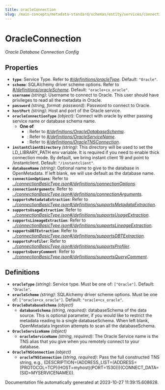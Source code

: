 ```yaml
---
title: oracleConnection
slug: /main-concepts/metadata-standard/schemas/entity/services/connections/database/oracleconnection
---
```


# OracleConnection

*Oracle Database Connection Config*

## Properties

- **`type`**: Service Type. Refer to *[#/definitions/oracleType](#definitions/oracleType)*. Default: `"Oracle"`.
- **`scheme`**: SQLAlchemy driver scheme options. Refer to *[#/definitions/oracleScheme](#definitions/oracleScheme)*. Default: `"oracle+cx_oracle"`.
- **`username`** *(string)*: Username to connect to Oracle. This user should have privileges to read all the metadata in Oracle.
- **`password`** *(string, format: password)*: Password to connect to Oracle.
- **`hostPort`** *(string)*: Host and port of the Oracle service.
- **`oracleConnectionType`** *(object)*: Connect with oracle by either passing service name or database schema name.
  - **One of**
    - : Refer to *[#/definitions/OracleDatabaseSchema](#definitions/OracleDatabaseSchema)*.
    - : Refer to *[#/definitions/OracleServiceName](#definitions/OracleServiceName)*.
    - : Refer to *[#/definitions/OracleTNSConnection](#definitions/OracleTNSConnection)*.
- **`instantClientDirectory`** *(string)*: This directory will be used to set the LD_LIBRARY_PATH env variable. It is required if you need to enable thick connection mode. By default, we bring instant client 19 and point to /instantclient. Default: `"/instantclient"`.
- **`databaseName`** *(string)*: Optional name to give to the database in OpenMetadata. If left blank, we will use default as the database name.
- **`connectionOptions`**: Refer to *[../connectionBasicType.json#/definitions/connectionOptions](#/connectionBasicType.json#/definitions/connectionOptions)*.
- **`connectionArguments`**: Refer to *[../connectionBasicType.json#/definitions/connectionArguments](#/connectionBasicType.json#/definitions/connectionArguments)*.
- **`supportsMetadataExtraction`**: Refer to *[../connectionBasicType.json#/definitions/supportsMetadataExtraction](#/connectionBasicType.json#/definitions/supportsMetadataExtraction)*.
- **`supportsUsageExtraction`**: Refer to *[../connectionBasicType.json#/definitions/supportsUsageExtraction](#/connectionBasicType.json#/definitions/supportsUsageExtraction)*.
- **`supportsLineageExtraction`**: Refer to *[../connectionBasicType.json#/definitions/supportsLineageExtraction](#/connectionBasicType.json#/definitions/supportsLineageExtraction)*.
- **`supportsDBTExtraction`**: Refer to *[../connectionBasicType.json#/definitions/supportsDBTExtraction](#/connectionBasicType.json#/definitions/supportsDBTExtraction)*.
- **`supportsProfiler`**: Refer to *[../connectionBasicType.json#/definitions/supportsProfiler](#/connectionBasicType.json#/definitions/supportsProfiler)*.
- **`supportsQueryComment`**: Refer to *[../connectionBasicType.json#/definitions/supportsQueryComment](#/connectionBasicType.json#/definitions/supportsQueryComment)*.
## Definitions

- <a id="definitions/oracleType"></a>**`oracleType`** *(string)*: Service type. Must be one of: `["Oracle"]`. Default: `"Oracle"`.
- <a id="definitions/oracleScheme"></a>**`oracleScheme`** *(string)*: SQLAlchemy driver scheme options. Must be one of: `["oracle+cx_oracle"]`. Default: `"oracle+cx_oracle"`.
- <a id="definitions/OracleDatabaseSchema"></a>**`OracleDatabaseSchema`** *(object)*
  - **`databaseSchema`** *(string, required)*: databaseSchema of the data source. This is optional parameter, if you would like to restrict the metadata reading to a single databaseSchema. When left blank, OpenMetadata Ingestion attempts to scan all the databaseSchema.
- <a id="definitions/OracleServiceName"></a>**`OracleServiceName`** *(object)*
  - **`oracleServiceName`** *(string, required)*: The Oracle Service name is the TNS alias that you give when you remotely connect to your database.
- <a id="definitions/OracleTNSConnection"></a>**`OracleTNSConnection`** *(object)*
  - **`oracleTNSConnection`** *(string, required)*: Pass the full constructed TNS string, e.g., (DESCRIPTION=(ADDRESS_LIST=(ADDRESS=(PROTOCOL=TCP)(HOST=myhost)(PORT=1530)))(CONNECT_DATA=(SID=MYSERVICENAME))).


Documentation file automatically generated at 2023-10-27 11:39:15.608628.
